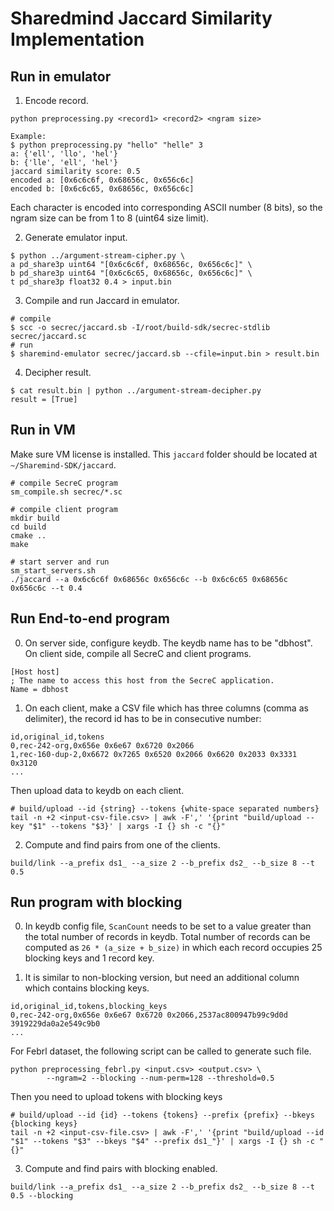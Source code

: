 # Sharedmind Jaccard Similarity Implementation

## Run in emulator

1. Encode record.

```
python preprocessing.py <record1> <record2> <ngram size>

Example:
$ python preprocessing.py "hello" "helle" 3
a: {'ell', 'llo', 'hel'}
b: {'lle', 'ell', 'hel'}
jaccard similarity score: 0.5
encoded a: [0x6c6c6f, 0x68656c, 0x656c6c]
encoded b: [0x6c6c65, 0x68656c, 0x656c6c]
```

Each character is encoded into corresponding ASCII number (8 bits), so the ngram size can be from 1 to 8 (uint64 size limit).

2. Generate emulator input.

```
$ python ../argument-stream-cipher.py \
a pd_share3p uint64 "[0x6c6c6f, 0x68656c, 0x656c6c]" \
b pd_share3p uint64 "[0x6c6c65, 0x68656c, 0x656c6c]" \
t pd_share3p float32 0.4 > input.bin
```

3. Compile and run Jaccard in emulator.

```
# compile
$ scc -o secrec/jaccard.sb -I/root/build-sdk/secrec-stdlib secrec/jaccard.sc
# run
$ sharemind-emulator secrec/jaccard.sb --cfile=input.bin > result.bin
```

4. Decipher result.

```
$ cat result.bin | python ../argument-stream-decipher.py
result = [True]
```

## Run in VM

Make sure VM license is installed. This `jaccard` folder should be located at `~/Sharemind-SDK/jaccard`.

```
# compile SecreC program
sm_compile.sh secrec/*.sc

# compile client program
mkdir build
cd build
cmake ..
make

# start server and run
sm_start_servers.sh
./jaccard --a 0x6c6c6f 0x68656c 0x656c6c --b 0x6c6c65 0x68656c 0x656c6c --t 0.4
```

## Run End-to-end program

0. On server side, configure keydb. The keydb name has to be "dbhost". On client side, compile all SecreC and client programs.

```
[Host host]
; The name to access this host from the SecreC application.
Name = dbhost
```

1. On each client, make a CSV file which has three columns (comma as delimiter), the record id has to be in consecutive number:

```
id,original_id,tokens
0,rec-242-org,0x656e 0x6e67 0x6720 0x2066
1,rec-160-dup-2,0x6672 0x7265 0x6520 0x2066 0x6620 0x2033 0x3331 0x3120
...
```

Then upload data to keydb on each client. 

```
# build/upload --id {string} --tokens {white-space separated numbers}
tail -n +2 <input-csv-file.csv> | awk -F',' '{print "build/upload --key "$1" --tokens "$3}' | xargs -I {} sh -c "{}"
```

2. Compute and find pairs from one of the clients.

```
build/link --a_prefix ds1_ --a_size 2 --b_prefix ds2_ --b_size 8 --t 0.5
```

## Run program with blocking

0. In keydb config file, `ScanCount` needs to be set to a value greater than the total number of records in keydb. Total number of records can be computed as `26 * (a_size + b_size)` in which each record occupies 25 blocking keys and 1 record key.

1. It is similar to non-blocking version, but need an additional column which contains blocking keys. 

```
id,original_id,tokens,blocking_keys
0,rec-242-org,0x656e 0x6e67 0x6720 0x2066,2537ac800947b99c9d0d 3919229da0a2e549c9b0
...
```

For Febrl dataset, the following script can be called to generate such file.

```
python preprocessing_febrl.py <input.csv> <output.csv> \
        --ngram=2 --blocking --num-perm=128 --threshold=0.5
```

Then you need to upload tokens with blocking keys

```
# build/upload --id {id} --tokens {tokens} --prefix {prefix} --bkeys {blocking keys}
tail -n +2 <input-csv-file.csv> | awk -F',' '{print "build/upload --id "$1" --tokens "$3" --bkeys "$4" --prefix ds1_"}' | xargs -I {} sh -c "{}"
```

3. Compute and find pairs with blocking enabled.

```
build/link --a_prefix ds1_ --a_size 2 --b_prefix ds2_ --b_size 8 --t 0.5 --blocking
```